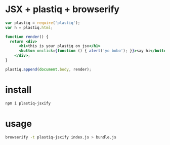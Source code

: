 # JSX + plastiq + browserify

```jsx
var plastiq = require('plastiq');
var h = plastiq.html;

function render() {
  return <div>
      <h1>this is your plastiq on jsx</h1>
      <button onclick={function () { alert('yo bobo'); }}>say hi</button>
    </div>;
}

plastiq.append(document.body, render);
```

# install

```bash
npm i plastiq-jsxify
```

# usage

```bash
browserify -t plastiq-jsxify index.js > bundle.js
```
